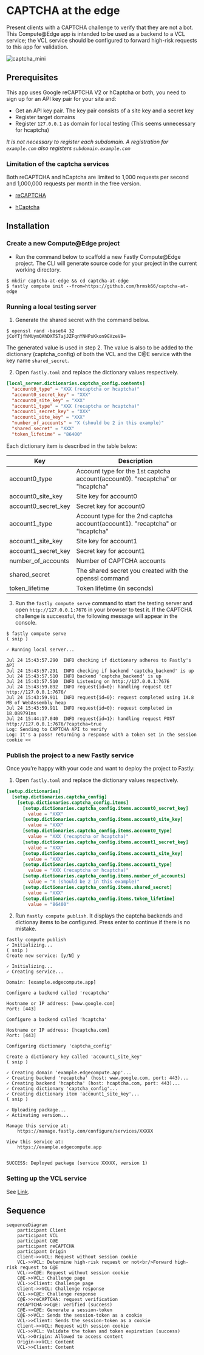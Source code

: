 # CAPTCHA at the edge

Present clients with a CAPTCHA challenge to verify that they are not a bot. This Compute@Edge app is intended to be used as a backend to a VCL service; the VCL service should be configured to forward high-risk requests to this app for validation.

![captcha_mini](https://user-images.githubusercontent.com/30490956/180640532-e10ad0da-b2da-4da3-96d0-37601bb8c654.jpg)

## Prerequisites

This app uses Google reCAPTCHA V2 or hCaptcha or both, you need to sign up for an API key pair for your site and:

- Get an API key pair. The key pair consists of a site key and a secret key
- Register target domains
- Register `127.0.0.1` as domain for local testing (This seems unnecessary for hcaptcha)

_It is not necessary to register each subdomain. A registration for `example.com` also registers `subdomain.example.com`_

### Limitation of the captcha services

Both reCAPTCHA and hCaptcha are limited to 1,000 requests per second and 1,000,000 requests per month in the free version.

- [reCAPTCHA](https://developers.google.com/recaptcha/docs/faq#are-there-any-qps-or-daily-limits-on-my-use-of-recaptcha)

- [hCaptcha](https://www.hcaptcha.com/terms)

## Installation

### Create a new Compute@Edge project

- Run the command below to scaffold a new Fastly Compute@Edge project. The CLI will generate source code for your project in the current working directory.

```
$ mkdir captcha-at-edge && cd captcha-at-edge
$ fastly compute init --from=https://github.com/hrmsk66/captcha-at-edge
```

### Running a local testing server

1. Generate the shared secret with the command below.

```
$ openssl rand -base64 32
jCoYTjfhMUymOAhDXTS7ajJZFqnYNHPsKkon9GVzeV8=
```

The generated value is used in step 2. The value is also to be added to the dictionary (captcha_config) of both the VCL and the C@E service with the key name `shared_secret`.

2. Open `fastly.toml` and replace the dictionary values respectively.

```toml
[local_server.dictionaries.captcha_config.contents]
  "account0_type" = "XXX (recaptcha or hcaptcha)"
  "account0_secret_key" = "XXX"
  "account0_site_key" = "XXX"
  "account1_type" = "XXX (recaptcha or hcaptcha)"
  "account1_secret_key" = "XXX"
  "account1_site_key" = "XXX"
  "number_of_accounts" = "X (should be 2 in this example)"
  "shared_secret" = "XXX"
  "token_lifetime" = "86400"
```

Each dictionary item is described in the table below:

| Key                 | Description                                                                   |
| ------------------- | ----------------------------------------------------------------------------- |
| account0_type       | Account type for the 1st captcha account(account0). "recaptcha" or "hcaptcha" |
| account0_site_key   | Site key for account0                                                         |
| account0_secret_key | Secret key for account0                                                       |
| account1_type       | Account type for the 2nd captcha account(account1). "recaptcha" or "hcaptcha" |
| account1_site_key   | Site key for account1                                                         |
| account1_secret_key | Secret key for account1                                                       |
| number_of_accounts  | Number of CAPTCHA accounts                                                    |
| shared_secret       | The shared secret you created with the openssl command                        |
| token_lifetime      | Token lifetime (in seconds)                                                   |

3. Run the `fastly compute serve` command to start the testing server and open `http://127.0.0.1:7676` in your browser to test it. If the CAPTCHA challenge is successful, the following message will appear in the console.

```
$ fastly compute serve
( snip )

✓ Running local server...

Jul 24 15:43:57.290  INFO checking if dictionary adheres to Fastly's API
Jul 24 15:43:57.291  INFO checking if backend 'captcha_backend' is up
Jul 24 15:43:57.510  INFO backend 'captcha_backend' is up
Jul 24 15:43:57.510  INFO Listening on http://127.0.0.1:7676
Jul 24 15:43:59.892  INFO request{id=0}: handling request GET http://127.0.0.1:7676/
Jul 24 15:43:59.911  INFO request{id=0}: request completed using 14.8 MB of WebAssembly heap
Jul 24 15:43:59.911  INFO request{id=0}: request completed in 18.089791ms
Jul 24 15:44:17.040  INFO request{id=1}: handling request POST http://127.0.0.1:7676/?captcha=true
Log: Sending to CAPTCHA API to verify
Log: It's a pass! returning a response with a token set in the session cookie <<
```

### Publish the project to a new Fastly service

Once you’re happy with your code and want to deploy the project to Fastly:

1. Open `fastly.toml` and replace the dictionary values respectively.

```toml
[setup.dictionaries]
  [setup.dictionaries.captcha_config]
    [setup.dictionaries.captcha_config.items]
      [setup.dictionaries.captcha_config.items.account0_secret_key]
        value = "XXX"
      [setup.dictionaries.captcha_config.items.account0_site_key]
        value = "XXX"
      [setup.dictionaries.captcha_config.items.account0_type]
        value = "XXX (recaptcha or hcaptcha)"
      [setup.dictionaries.captcha_config.items.account1_secret_key]
        value = "XXX"
      [setup.dictionaries.captcha_config.items.account1_site_key]
        value = "XXX"
      [setup.dictionaries.captcha_config.items.account1_type]
        value = "XXX (recaptcha or hcaptcha)"
      [setup.dictionaries.captcha_config.items.number_of_accounts]
        value = "X (should be 2 in this example)"
      [setup.dictionaries.captcha_config.items.shared_secret]
        value = "XXX"
      [setup.dictionaries.captcha_config.items.token_lifetime]
        value = "86400"
```

2. Run `fastly compute publish`. It displays the captcha backends and dictionay items to be configured. Press enter to continue if there is no mistake.

```
fastly compute publish
✓ Initializing...
( snip )
Create new service: [y/N] y

✓ Initializing...
✓ Creating service...

Domain: [example.edgecompute.app]

Configure a backend called 'recaptcha'

Hostname or IP address: [www.google.com]
Port: [443]

Configure a backend called 'hcaptcha'

Hostname or IP address: [hcaptcha.com]
Port: [443]

Configuring dictionary 'captcha_config'

Create a dictionary key called 'account1_site_key'
( snip )

✓ Creating domain 'example.edgecompute.app'...
✓ Creating backend 'recaptcha' (host: www.google.com, port: 443)...
✓ Creating backend 'hcaptcha' (host: hcaptcha.com, port: 443)...
✓ Creating dictionary 'captcha_config'...
✓ Creating dictionary item 'account1_site_key'...
( snip )

✓ Uploading package...
✓ Activating version...

Manage this service at:
	https://manage.fastly.com/configure/services/XXXXX

View this service at:
	https://example.edgecompute.app


SUCCESS: Deployed package (service XXXXX, version 1)
```

### Setting up the VCL service

See [Link](https://github.com/hrmsk66/captcha-at-edge/blob/main/README_vcl_service.md).

## Sequence

```mermaid
sequenceDiagram
    participant Client
    participant VCL
    participant C@E
    participant reCAPTCHA
    participant Origin
    Client->>VCL: Request without session cookie
    VCL->>VCL: Determine high-risk request or not<br/>Forward high-risk request to C@E
    VCL->>C@E: Request without session cookie
    C@E->>VCL: Challenge page
    VCL->>Client: Challenge page
    Client->>VCL: Challenge response
    VCL->>C@E: Challenge response
    C@E->>reCAPTCHA: request verification
    reCAPTCHA->>C@E: verified (success)
    C@E->>C@E: Generate a session-token
    C@E->>VCL: Sends the session-token as a cookie
    VCL->>Client: Sends the session-token as a cookie
    Client->>VCL: Request with session cookie
    VCL->>VCL: Validate the token and token expiration (success)
    VCL->>Origin: Allowed to access content
    Origin->>VCL: Content
    VCL->>Client: Content
```
